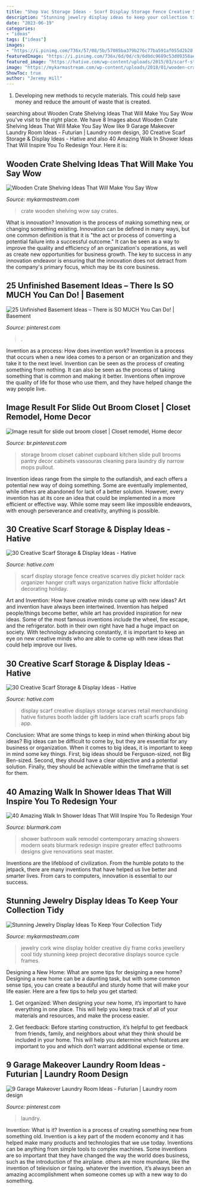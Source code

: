 ```yaml
---
title: "Shop Vac Storage Ideas - Scarf Display Storage Fence Creative Scarves Diy Picket Holder Rack Organizer Hanger Craft Ways Organization Hative Flickr Affordable Decorating Holiday"
description: "Stunning jewelry display ideas to keep your collection tidy"
date: "2023-06-19"
categories:
- "ideas"
tags: ["ideas"]
images:
- "https://i.pinimg.com/736x/57/08/5b/57085ba379b276c77ba591af055d2b28.jpg"
featuredImage: "https://i.pinimg.com/736x/6d/0d/c9/6d0dc9689c53d09358ae7a13bb565d53.jpg"
featured_image: "https://hative.com/wp-content/uploads/2015/03/scarf-storage-ideas/12-creative-scarf-storage-and-display-ideas.jpg"
image: "https://mykarmastream.com/wp-content/uploads/2018/01/wooden-crate-ideas-2.jpg"
ShowToc: true
author: "Jeremy Hill"
---
```



1. Developing new methods to recycle materials. This could help save money and reduce the amount of waste that is created.

	

		
searching about Wooden Crate Shelving Ideas That Will Make You Say Wow you've visit to the right place. We have 8 Images about Wooden Crate Shelving Ideas That Will Make You Say Wow like 9 Garage Makeover Laundry Room Ideas - Futurian | Laundry room design, 30 Creative Scarf Storage &amp; Display Ideas - Hative and also 40 Amazing Walk In Shower Ideas That Will Inspire You To Redesign Your. Here it is:
		
    
## Wooden Crate Shelving Ideas That Will Make You Say Wow

<img loading=lazy src="https://mykarmastream.com/wp-content/uploads/2018/01/wooden-crate-ideas-2.jpg" onerror="this.onerror=null;this.src='https://tse3.mm.bing.net/th?id=OIP.VHybuWyJpo1AuNA7f4B-HgHaJ3&amp;pid=15.1';" alt="Wooden Crate Shelving Ideas That Will Make You Say Wow">

_Source: mykarmastream.com_

>crate wooden shelving wow say crates. 

	

What is innovation?
Innovation is the process of making something new, or changing something existing. Innovation can be defined in many ways, but one common definition is that it is "the act or process of converting a potential failure into a successful outcome." 
It can be seen as a way to improve the quality and efficiency of an organization's operations, as well as create new opportunities for business growth. 
The key to success in any innovation endeavor is ensuring that the innovation does not detract from the company's primary focus, which may be its core business.

    
## 25 Unfinished Basement Ideas – There Is SO MUCH You Can Do! | Basement

<img loading=lazy src="https://i.pinimg.com/736x/e0/8d/8c/e08d8cbdf51148cdfb448afe8e438ba9.jpg" onerror="this.onerror=null;this.src='https://tse1.mm.bing.net/th?id=OIP.GV92tRVaJdoJFWXTbqOUvQHaJ4&amp;pid=15.1';" alt="25 Unfinished Basement Ideas – There is SO MUCH You Can Do! | Basement">

_Source: pinterest.com_

>. 

	

Invention as a process: How does invention work?
Invention is a process that occurs when a new idea comes to a person or an organization and they take it to the next level. Invention can be seen as the process of creating something from nothing. It can also be seen as the process of taking something that is common and making it better. Inventions often improve the quality of life for those who use them, and they have helped change the way people live.

    
## Image Result For Slide Out Broom Closet | Closet Remodel, Home Decor

<img loading=lazy src="https://i.pinimg.com/736x/57/08/5b/57085ba379b276c77ba591af055d2b28.jpg" onerror="this.onerror=null;this.src='https://tse2.mm.bing.net/th?id=OIP.mvhFJQBsDY9B4qXnlpSOFAHaLG&amp;pid=15.1';" alt="Image result for slide out broom closet | Closet remodel, Home decor">

_Source: br.pinterest.com_

>storage broom closet cabinet cupboard kitchen slide pull brooms pantry decor cabinets vassouras cleaning para laundry diy narrow mops pullout. 

	

Invention ideas range from the simple to the outlandish, and each offers a potential new way of doing something. Some are eventually implemented, while others are abandoned for lack of a better solution. However, every invention has at its core an idea that could be implemented in a more efficient or effective way. While some may seem like impossible endeavors, with enough perseverance and creativity, anything is possible.

    
## 30 Creative Scarf Storage &amp; Display Ideas - Hative

<img loading=lazy src="https://hative.com/wp-content/uploads/2015/03/scarf-storage-ideas/12-creative-scarf-storage-and-display-ideas.jpg" onerror="this.onerror=null;this.src='https://tse3.mm.bing.net/th?id=OIP.3Ur6d2t7CqYFuvTA_ughpAHaLT&amp;pid=15.1';" alt="30 Creative Scarf Storage &amp; Display Ideas - Hative">

_Source: hative.com_

>scarf display storage fence creative scarves diy picket holder rack organizer hanger craft ways organization hative flickr affordable decorating holiday. 

	

Art and Invention: How have creative minds come up with new ideas?
Art and invention have always been intertwined. Invention has helped people/things become better, while art has provided inspiration for new ideas. Some of the most famous inventions include the wheel, fire escape, and the refrigerator. both in their own right have had a huge impact on society. With technology advancing constantly, it is important to keep an eye on new creative minds who are able to come up with new ideas that could help improve our lives.

    
## 30 Creative Scarf Storage &amp; Display Ideas - Hative

<img loading=lazy src="https://hative.com/wp-content/uploads/2015/03/scarf-storage-ideas/18-creative-scarf-storage-and-display-ideas.jpg" onerror="this.onerror=null;this.src='https://tse1.mm.bing.net/th?id=OIP.c5J0HupbKDhjwNlEKR3-MwHaMY&amp;pid=15.1';" alt="30 Creative Scarf Storage &amp; Display Ideas - Hative">

_Source: hative.com_

>display scarf creative displays storage scarves retail merchandising hative fixtures booth ladder gift ladders lace craft scarfs props fab app. 

	

Conclusion: What are some things to keep in mind when thinking about big ideas?
Big ideas can be difficult to come by, but they are essential for any business or organization. When it comes to big ideas, it is important to keep in mind some key things. First, big ideas should be Ferguson-sized, not Big Ben-sized. Second, they should have a clear objective and a potential solution. Finally, they should be achievable within the timeframe that is set for them.

    
## 40 Amazing Walk In Shower Ideas That Will Inspire You To Redesign Your

<img loading=lazy src="https://www.blurmark.com/wp-content/uploads/2017/02/Walk-in-Shower-Design-5.jpg" onerror="this.onerror=null;this.src='https://tse3.mm.bing.net/th?id=OIP.1vSSD94Rp_pUz35VEh_FQQHaHa&amp;pid=15.1';" alt="40 Amazing Walk In Shower Ideas That Will Inspire You To Redesign Your">

_Source: blurmark.com_

>shower bathroom walk remodel contemporary amazing showers modern seats blurmark redesign inspire greater effect bathrooms designs give renovations seat master. 

	

Inventions are the lifeblood of civilization. From the humble potato to the jetpack, there are many inventions that have helped us live better and smarter lives. From cars to computers, innovation is essential to our success.

    
## Stunning Jewelry Display Ideas To Keep Your Collection Tidy

<img loading=lazy src="https://mykarmastream.com/wp-content/uploads/2017/08/jewelry-organizer-2.jpg" onerror="this.onerror=null;this.src='https://tse4.mm.bing.net/th?id=OIP.ricie0B0nyTwaI-R4w8nxAHaJ4&amp;pid=15.1';" alt="Stunning Jewelry Display Ideas To Keep Your Collection Tidy">

_Source: mykarmastream.com_

>jewelry cork wine display holder creative diy frame corks jewellery cool tidy stunning keep project decorative displays source cycle frames. 

	

Designing a New Home: What are some tips for designing a new home?
Designing a new home can be a daunting task, but with some common sense tips, you can create a beautiful and sturdy home that will make your life easier. Here are a few tips to help you get started:
1. Get organized: When designing your new home, it’s important to have everything in one place. This will help you keep track of all of your materials and resources, and make the process easier.

2. Get feedback: Before starting construction, it’s helpful to get feedback from friends, family, and neighbors about what they think should be included in your home. This will help you determine which features are important to you and which don’t warrant additional expense or time.


    
## 9 Garage Makeover Laundry Room Ideas - Futurian | Laundry Room Design

<img loading=lazy src="https://i.pinimg.com/736x/6d/0d/c9/6d0dc9689c53d09358ae7a13bb565d53.jpg" onerror="this.onerror=null;this.src='https://tse1.mm.bing.net/th?id=OIP.LkMqIOsay6-S13DyKaJGPQHaJ3&amp;pid=15.1';" alt="9 Garage Makeover Laundry Room Ideas - Futurian | Laundry room design">

_Source: pinterest.com_

>laundry. 

	

Invention: What is it?
Invention is a process of creating something new from something old. Invention is a key part of the modern economy and it has helped make many products and technologies that we use today. Inventions can be anything from simple tools to complex machines. Some inventions are so important that they have changed the way the world does business, such as the introduction of the airplane. others are more mundane, like the invention of television or faxing. whatever the invention, it’s always been an amazing accomplishment when someone comes up with a new way to do something.

